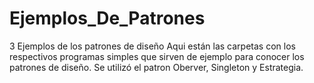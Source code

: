 # Ejemplos_De_Patrones
3 Ejemplos de los patrones de diseño
Aqui están las carpetas con los respectivos programas simples que sirven de ejemplo para conocer los patrones de diseño.
Se utilizó el patron Oberver, Singleton y Estrategia.

